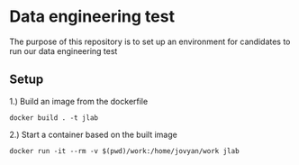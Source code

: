 # Data engineering test
The purpose of this repository is to set up an environment for candidates to run our data engineering test

## Setup
1.) Build an image from the dockerfile
```
docker build . -t jlab
```

2.) Start a container based on the built image
```
docker run -it --rm -v $(pwd)/work:/home/jovyan/work jlab
```


